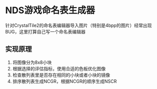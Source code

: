 # NDS游戏命名表生成器

针对CrystalTile2的命名表编辑器导入图片（特别是4bpp的图片）经常出现BUG，这里打算自己写一个命名表编辑器

## 实现原理

1. 将图像分为8x8小块
2. 根据选择的评估指标，使用合适的色板优化图像
3. 检查散列表里是否存在相同的小块或者小块的镜像
4. 排序散列表生成NCGR，根据NCGR的顺序生成NSCR
